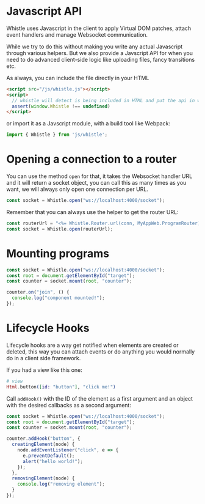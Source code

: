 # Javascript API

Whistle uses Javascript in the client to apply Virtual DOM patches, attach event handlers and manage Websocket communication. 

While we try to do this without making you write any actual Javascript through various helpers. But we also provide a Javscript API for when you need to do advanced client-side logic like uploading files, fancy transitions etc.

As always, you can include the file directly in your HTML

```html
<script src="/js/whistle.js"></script>
<script>
  // whistle will detect is being included in HTML and put the api in window.Whistle
  assert(window.Whistle !== undefined)
</script>
```

or import it as a Javscript module, with a build tool like Webpack:
 
```js
import { Whistle } from 'js/whistle';
```

# Opening a connection to a router

You can use the method `open` for that, it takes the Websocket handler URL and it will return a socket object, you can call this as many times as you want, we will always only open one connection per URL.

```js
const socket = Whistle.open("ws://localhost:4000/socket");
```

Remember that you can always use the helper to get the router URL:

```js
const routerUrl = "<%= Whistle.Router.url(conn, MyAppWeb.ProgramRouter) %>";
const socket = Whistle.open(routerUrl);
```

# Mounting programs

```js
const socket = Whistle.open("ws://localhost:4000/socket");
const root = document.getElementById("target");
const counter = socket.mount(root, "counter");

counter.on("join", () {
  console.log("component mounted!");
});
```

# Lifecycle Hooks

Lifecycle hooks are a way get notified when elements are created or deleted, this way you can attach events or do anything you would normally do in a client side framework.

If you had a view like this one:

```elixir
# view
Html.button([id: "button"], "click me!")
```

Call `addHook()` with the ID of the element as a first argument and an object with the desired callbacks as a second argument:


```js
const socket = Whistle.open("ws://localhost:4000/socket");
const root = document.getElementById("target");
const counter = socket.mount(root, "counter");

counter.addHook("button", {
  creatingElement(node) {
    node.addEventListener("click", e => {
      e.preventDefault();
      alert("hello world!");
    });
  },
  removingElement(node) {
    console.log("removing element");
  }
});
```
